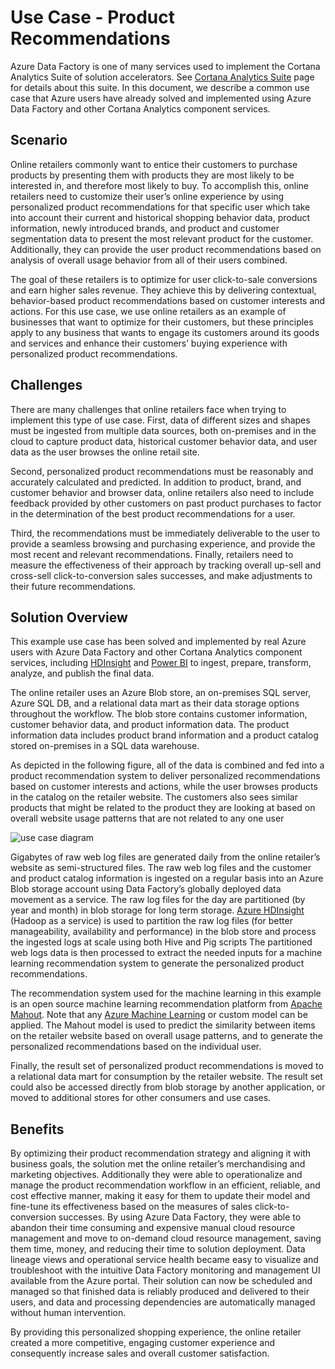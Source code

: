 <properties 
	pageTitle="Data Factory Use Case - Product Recommendations" 
	description="Learn about an use case implemented by using Azure Data Factory along with other services." 
	services="data-factory" 
	documentationCenter="" 
	authors="spelluru" 
	manager="jhubbard" 
	editor="monicar"/>

<tags 
	ms.service="data-factory" 
	ms.workload="data-services" 
	ms.tgt_pltfrm="na" 
	ms.devlang="na" 
	ms.topic="article" 
	ms.date="07/29/2015" 
	ms.author="spelluru"/>

# Use Case - Product Recommendations 

Azure Data Factory is one of many services used to implement the Cortana Analytics Suite of solution accelerators.  See [Cortana Analytics Suite](www.microsoft.com/cortanaanalytics) page for details about this suite. In this document, we describe a common use case that Azure users have already solved and implemented using Azure Data Factory and other Cortana Analytics component services.

## Scenario

Online retailers commonly want to entice their customers to purchase products by presenting them with products they are most likely to be interested in, and therefore most likely to buy.  To accomplish this, online retailers need to customize their user’s online experience by using personalized product recommendations for that specific user which take into account their current and historical shopping behavior data, product information, newly introduced brands, and product and customer segmentation data to present the most relevant product for the customer.  Additionally, they can provide the user product recommendations based on analysis of overall usage behavior from all of their users combined.

The goal of these retailers is to optimize for user click-to-sale conversions and earn higher sales revenue.  They achieve this by delivering contextual, behavior-based product recommendations based on customer interests and actions. For this use case, we use online retailers as an example of businesses that want to optimize for their customers, but these principles apply to any business that wants to engage its customers around its goods and services and enhance their customers’ buying experience with personalized product recommendations.

## Challenges

There are many challenges that online retailers face when trying to implement this type of use case. First, data of different sizes and shapes must be ingested from multiple data sources, both on-premises and in the cloud to capture product data, historical customer behavior data, and user data as the user browses the online retail site. 

Second, personalized product recommendations must be reasonably and accurately calculated and predicted. In addition to product, brand, and customer behavior and browser data, online retailers also need to include feedback provided by other customers on past product purchases to factor in the determination of the best product recommendations for a user. 

Third, the recommendations must be immediately deliverable to the user to provide a seamless browsing and purchasing experience, and provide the most recent and relevant recommendations. Finally, retailers need to measure the effectiveness of their approach by tracking overall up-sell and cross-sell click-to-conversion sales successes, and make adjustments to their future recommendations.

## Solution Overview

This example use case has been solved and implemented by real Azure users with Azure Data Factory and other Cortana Analytics component services, including [HDInsight](http://azure.microsoft.com/services/hdinsight/) and [Power BI](https://powerbi.microsoft.com/) to ingest, prepare, transform, analyze, and publish the final data.

The online retailer uses an Azure Blob store, an on-premises SQL server, Azure SQL DB, and a relational data mart as their data storage options throughout the workflow.  The blob store contains customer information, customer behavior data, and product information data. The product information data includes product brand information and a product catalog stored on-premises in a SQL data warehouse. 

As depicted in the following figure, all of the data is combined and fed into a product recommendation system to deliver personalized recommendations based on customer interests and actions, while the user browses products in the catalog on the retailer website. The customers also sees similar products that might be related to the product they are looking at based on overall website usage patterns that are not related to any one user

![use case diagram](./media/data-factory-product-reco-usecase/diagram-1.png)

Gigabytes of raw web log files are generated daily from the online retailer’s website as semi-structured files. The raw web log files and the customer and product catalog information is ingested on a regular basis into an Azure Blob storage account using Data Factory’s globally deployed data movement as a service. The raw log files for the day are partitioned (by year and month) in blob storage for long term storage.  [Azure HDInsight](http://azure.microsoft.com/services/hdinsight/) (Hadoop as a service) is used to partition the raw log files (for better manageability, availability and performance) in the blob store and process the ingested logs at scale using both Hive and Pig scripts The partitioned web logs data is then processed to extract the needed inputs for a machine learning recommendation system to generate the personalized product recommendations.

The recommendation system used for the machine learning in this example is an open source machine learning recommendation platform from [Apache Mahout](http://mahout.apache.org/).  Note that any [Azure Machine Learning](http://azure.microsoft.com/services/machine-learning/) or custom model can be applied.  The Mahout model is used to predict the similarity between items on the retailer website based on overall usage patterns, and to generate the personalized recommendations based on the individual user.

Finally, the result set of personalized product recommendations is moved to a relational data mart for consumption by the retailer website.  The result set could also be accessed directly from blob storage by another application, or moved to additional stores for other consumers and use cases.

## Benefits

By optimizing their product recommendation strategy and aligning it with business goals, the solution met the online retailer’s merchandising and marketing objectives. Additionally they were able to operationalize and manage the product recommendation workflow in an efficient, reliable, and cost effective manner, making it easy for them to update their model and fine-tune its effectiveness based on the measures of sales click-to-conversion successes. By using Azure Data Factory, they were able to abandon their time consuming and expensive manual cloud resource management and move to on-demand cloud resource management, saving them time, money, and reducing their time to solution deployment. Data lineage views and operational service health became easy to visualize and troubleshoot with the intuitive Data Factory monitoring and management UI available from the Azure portal. Their solution can now be scheduled and managed so that finished data is reliably produced and delivered to their users, and data and processing dependencies are automatically managed without human intervention.

By providing this personalized shopping experience, the online retailer created a more competitive, engaging customer experience and consequently increase sales and overall customer satisfaction.



  